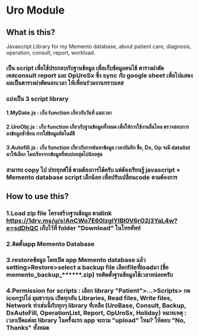 # Uro Module
## What is this?
  Javascript Library for my Memento database, about patient care, diagnosis, operation, consult, report, workload.
  ### เป็น script เพื่อใช้ประกอบกับฐานข้อมูล เพื่อเก็บข้อมูลคนไข้ ตารางผ่าตัด เคสconsult report และ OpUroSx ซึ่ง sync กับ google sheet เพื่อไปแสดงผลเป็นตารางผ่าตัดนอกเวลา ให้เพื่อนร่วมงานทราบเคส
  ### แบ่งเป็น 3 script library 
   #### 1.MyDate.js : เก็บ function เกี่ยวกับวันที่ และเวลา
   #### 2.UroObj.js : เก็บ function เกี่ยวกับฐานข้อมูลทั้งหมด เพื่อให้การใช้งานลื่นไหล ตรวจสอบการลงข้อมูลซ้ำซ้อน การใส่ข้อมูลอัตโนมัติ
   #### 3.Autofill.js : เก็บ function เกี่ยวกับการค้นหาข้อมูล เวลาบันทึก ชื่อ, Dx, Op จะมี datalist มาให้เลือก โดยเรียงจากข้อมูลที่พบบ่อยสุดไปน้อยสุด
  ### สามารถ copy ไป ประยุกต์ใช้ ตามต้องการได้ครับ แต่ต้องเรียนรู้ javascript + Memento database script เล็กน้อย เพื่อปรับเปลี่ยนcode ตามต้องการ
## How to use this?
 ### 1.Load zip file โครงสร้างฐานข้อมูล ตามlink https://1drv.ms/u/s!AnCWo7E60IzglYlBI0V6rO2j3YaL4w?e=sdDhQC เก็บไว้ที่ folder "Download" ในโทรศัพท์
 ### 2.ติดตั้งapp Memento Database
 ### 3.restoreข้อมูล โดยเปิด app Memento database แล้ว setting>Restore>select a backup file เลือกfileที่loadมา (ชื่อ memento_backup_******.zip) รอติดตั้งฐานข้อมูลใช้เวลาหน่อยครับ
 ### 4.Permission for scripts : เลือก library "Patient">...>Scripts> กด iconรูปโล่ มุมขวาบน  เปิดทุกอัน Libraries, Read files, Write files, Network ทำเช่นนี้กับทุกๆ library ที่เหลือ (UroBase, Consult, Backup, DxAutoFill, OperationList, Report, OpUroSx, Holiday) หมายเหตุ : เวลาเปิดแต่ละ library ในครั้งแรก app จะถาม "upload" ไหม? ให้ตอบ "No, Thanks" ทั้งหมด
